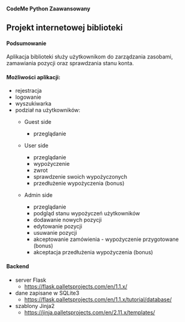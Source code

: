 ﻿#### CodeMe Python Zaawansowany
## Projekt internetowej biblioteki

#### Podsumowanie
Aplikacja biblioteki służy użytkownikom do zarządzania zasobami, zamawiania pozycji oraz sprawdzania stanu konta.

#### Możliwości aplikacji:
- rejestracja
- logowanie
- wyszukiwarka
- podział na użytkowników:
  - Guest side
    - przeglądanie

  - User side
    - przeglądanie
    - wypożyczenie
    - zwrot
    - sprawdzenie swoich wypożyczonych
    - przedłużenie wypożyczenia (bonus)

  - Admin side
    - przeglądanie
    - podgląd stanu wypożyczeń użytkowników
    - dodawanie nowych pozycji
    - edytowanie pozycji
    - usuwanie pozycji
    - akceptowanie zamówienia - wypożyczenie przygotowane (bonus)
    - akceptacja przedłużenia wypożyczenia (bonus)

#### Backend
- server Flask
  - https://flask.palletsprojects.com/en/1.1.x/
- dane zapisane w SQLite3
  - https://flask.palletsprojects.com/en/1.1.x/tutorial/database/
- szablony Jinja2
  - https://jinja.palletsprojects.com/en/2.11.x/templates/